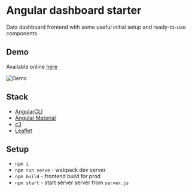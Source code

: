 # Angular dashboard starter
Data dashboard frontend with some useful initial setup and ready-to-use components

## Demo
Available online [here](https://starter-angular-dashboard.herokuapp.com)

![Demo](https://image.ibb.co/fkqUXm/ezgif_com_optimize.gif)

## Stack
* [AngularCLI](https://github.com/angular/angular-cli)
* [Angular Material](https://material.angular.io/)
* [c3](http://c3js.org)
* [Leaflet](http://leafletjs.com/)

## Setup
* `npm i`
* `npm run serve` - webpack dev server
* `npm build` - frontend build for prod
* `npm start` - start server server from `server.js`

